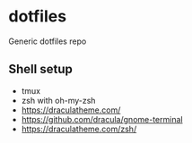 # dotfiles
Generic dotfiles repo

## Shell setup

* tmux
* zsh with oh-my-zsh
* https://draculatheme.com/
* https://github.com/dracula/gnome-terminal
* https://draculatheme.com/zsh/
